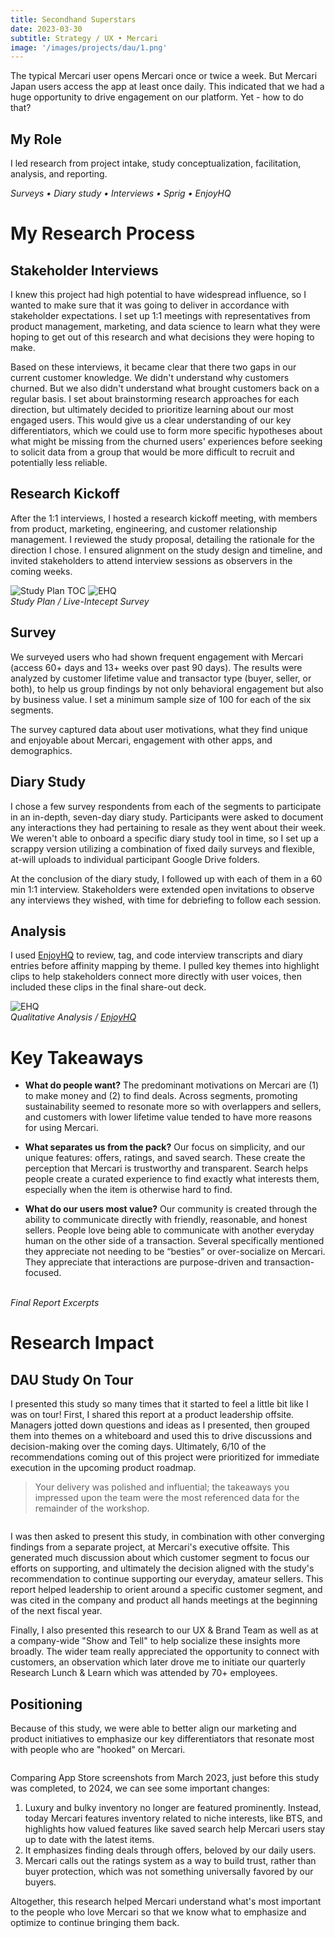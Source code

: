 ```yaml
---
title: Secondhand Superstars
date: 2023-03-30
subtitle: Strategy / UX • Mercari
image: '/images/projects/dau/1.png'
---
```


The typical Mercari user opens Mercari once or twice a week. But Mercari Japan users access the app at least once daily. This indicated that we had a huge opportunity to drive engagement on our platform. Yet - how to do that?

## My Role
I led research from project intake, study conceptualization, facilitation, analysis, and reporting. 

*Surveys • Diary study • Interviews • Sprig • EnjoyHQ*

# My Research Process

## Stakeholder Interviews

I knew this project had high potential to have widespread influence, so I wanted to make sure that it was going to deliver in accordance with stakeholder expectations. I set up 1:1 meetings with representatives from product management, marketing, and data science to learn what they were hoping to get out of this research and what decisions they were hoping to make. 

Based on these interviews, it became clear that there two gaps in our current customer knowledge. We didn't understand why customers churned. But we also didn't understand what brought customers back on a regular basis. I set about brainstorming research approaches for each direction, but ultimately decided to prioritize learning about our most engaged users. This would give us a clear understanding of our key differentiators, which we could use to form more specific hypotheses about what might be missing from the churned users' experiences before seeking to solicit data from a group that would be more difficult to recruit and potentially less reliable.

## Research Kickoff

After the 1:1 interviews, I hosted a research kickoff meeting, with members from product, marketing, engineering, and customer relationship management. I reviewed the study proposal, detailing the rationale for the direction I chose. I ensured alignment on the study design and timeline, and invited stakeholders to attend interview sessions as observers in the coming weeks.

<div class="gallery-box">
  <div class="gallery">
    <img src="/images/projects/dau/dau-study-plan.png" B loading="lazy" alt="Study Plan TOC">
    <img src="/images/projects/dau/dau-sprig.png" B loading="lazy" alt="EHQ">
  </div>
   <em>Study Plan / Live-Intecept Survey</em>
</div>

## Survey

We surveyed users who had shown frequent engagement with Mercari (access 60+ days and 13+ weeks over past 90 days). The results were analyzed by customer lifetime value and transactor type (buyer, seller, or both), to help us group findings by not only behavioral engagement but also by business value. I set a minimum sample size of 100 for each of the six segments.

The survey captured data about user motivations, what they find unique and enjoyable about Mercari, engagement with other apps, and demographics.

## Diary Study

I chose a few survey respondents from each of the segments to participate in an in-depth, seven-day diary study. Participants were asked to document any interactions they had pertaining to resale as they went about their week. We weren't able to onboard a specific diary study tool in time, so I set up a scrappy version utilizing a combination of fixed daily surveys and flexible, at-will uploads to individual participant Google Drive folders.

At the conclusion of the diary study, I followed up with each of them in a 60 min 1:1 interview. Stakeholders were extended open invitations to observe any interviews they wished, with time for debriefing to follow each session.

## Analysis

I used [EnjoyHQ](https://www.usertesting.com/platform/enjoyhq) to review, tag, and code interview transcripts and diary entries before affinity mapping by theme. I pulled key themes into highlight clips to help stakeholders connect more directly with user voices, then included these clips in the final share-out deck.

<div class="gallery-box">
  <div class="gallery">
    <img src="/images/projects/dau/dau-ehq.png" B loading="lazy" alt="EHQ">
  </div>
  <em>Qualitative Analysis / <a href="https://www.usertesting.com/platform/enjoyhq" target="_blank">EnjoyHQ</a></em>
</div>

# Key Takeaways

* __What do people want?__ The predominant motivations on Mercari are (1) to make money and (2) to find deals. Across segments, promoting sustainability seemed to resonate more so with overlappers and sellers, and customers with lower lifetime value tended to have more reasons for using Mercari.

* __What separates us from the pack?__ Our focus on simplicity, and our unique features: offers, ratings, and saved search. These create the perception that Mercari is trustworthy and transparent. Search helps people create a curated experience to find exactly what interests them, especially when the item is otherwise hard to find.

* __What do our users most value?__ Our community is created through the ability to communicate directly with friendly, reasonable, and honest sellers. People love being able to communicate with another everyday human on the other side of a transaction. Several specifically mentioned they appreciate not needing to be “besties” or over-socialize on Mercari. They appreciate that interactions are purpose-driven and transaction-focused.

<div class="gallery-box">
  <div class="gallery">
    <img src="/images/projects/dau/report-3.png" loading="lazy" alt="">
    <img src="/images/projects/dau/finding.jpg" B loading="lazy" alt="">
    <img src="/images/projects/dau/report-2.png" loading="lazy" alt="">
  </div>
  <em>Final Report Excerpts</em>
</div>

# Research Impact

## DAU Study On Tour

I presented this study so many times that it started to feel a little bit like I was on tour! First, I shared this report at a product leadership offsite. Managers jotted down questions and ideas as I presented, then grouped them into themes on a whiteboard and used this to drive discussions and decision-making over the coming days. Ultimately, 6/10 of the recommendations coming out of this project were prioritized for immediate execution in the upcoming product roadmap.

> Your delivery was polished and influential; the takeaways you impressed upon the team were the most referenced data for the remainder of the workshop.

<div class="gallery-box">
  <div class="gallery">
    <img src="/images/projects/dau/offsite.jpg" loading="lazy" alt="">
  </div>
</div>

I was then asked to present this study, in combination with other converging findings from a separate project, at Mercari's executive offsite. This generated much discussion about which customer segment to focus our efforts on supporting, and ultimately the decision aligned with the study's recommendation to continue supporting our everyday, amateur sellers. This report helped leadership to orient around a specific customer segment, and was cited in the company and product all hands meetings at the beginning of the next fiscal year. 

Finally, I also presented this research to our UX & Brand Team as well as at a company-wide "Show and Tell" to help socialize these insights more broadly. The wider team really appreciated the opportunity to connect with customers, an observation which later drove me to initiate our quarterly Research Lunch & Learn which was attended by 70+ employees.

## Positioning

Because of this study, we were able to better align our marketing and product initiatives to emphasize our key differentiators that resonate most with people who are "hooked" on Mercari. 

<div class="gallery-box">
  <div class="gallery">
    <img src="/images/projects/dau/app-store-comparison.png" loading="lazy" alt="">
  </div>
</div>

Comparing App Store screenshots from March 2023, just before this study was completed, to 2024, we can see some important changes:
1. Luxury and bulky inventory no longer are featured prominently. Instead, today Mercari features inventory related to niche interests, like BTS, and highlights how valued features like saved search help Mercari users stay up to date with the latest items. 
2. It emphasizes finding deals through offers, beloved by our daily users. 
3. Mercari calls out the ratings system as a way to build trust, rather than buyer protection, which was not something universally favored by our buyers. 

Altogether, this research helped Mercari understand what's most important to the people who love Mercari so that we know what to emphasize and optimize to continue bringing them back.

